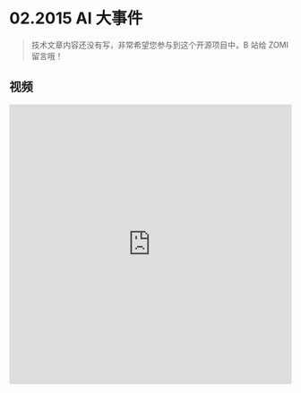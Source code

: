 <!--Copyright © ZOMI 适用于[License](https://github.com/Infrasys-AI/AIInfra)版权许可-->

# 02.2015 AI 大事件

> 技术文章内容还没有写，非常希望您参与到这个开源项目中，B 站给 ZOMI 留言哦！

## 视频

<html>
<iframe src="https://player.bilibili.com/player.html?isOutside=true&aid=114889167215790&bvid=BV14kgizdEmc&cid=31179934300&p=1&as_wide=1&high_quality=1&danmaku=0&t=30&autoplay=0" width="100%" height="500" scrolling="no" border="0" frameborder="no" framespacing="0" allowfullscreen="true"> </iframe>
</html>
